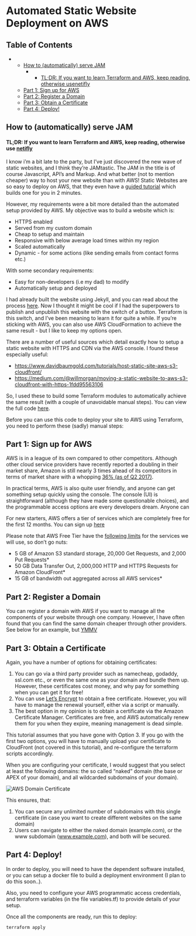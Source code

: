 Automated Static Website Deployment on AWS
==========================================

Table of Contents
-----------------

* * [How to (automatically) serve JAM](https://www.techblog.moebius.space/posts/automated-static-website-deployment-aws/#how-to-automatically-serve-jam)
    * * [TL;DR: If you want to learn Terraform and AWS, keep reading, otherwise use](https://www.techblog.moebius.space/posts/automated-static-website-deployment-aws/#tl-dr-if-you-want-to-learn-terraform-and-aws-keep-reading-otherwise-use-netifly-https-www-netlify-com)[netifly](https://www.netlify.com/)
  * [Part 1: Sign up for AWS](https://www.techblog.moebius.space/posts/automated-static-website-deployment-aws/#part-1-sign-up-for-aws)
  * [Part 2: Register a Domain](https://www.techblog.moebius.space/posts/automated-static-website-deployment-aws/#part-2-register-a-domain)
  * [Part 3: Obtain a Certificate](https://www.techblog.moebius.space/posts/automated-static-website-deployment-aws/#part-3-obtain-a-certificate)
  * [Part 4: Deploy!](https://www.techblog.moebius.space/posts/automated-static-website-deployment-aws/#part-4-deploy)

How to (automatically) serve JAM
--------------------------------

#### TL;DR: If you want to learn Terraform and AWS, keep reading, otherwise use [netifly](https://www.netlify.com/)

I know i’m a bit late to the party, but I’ve just discovered the new wave of static websites, and I think they’re JAMtastic. The JAM in the title is of course Javascript, API’s and Markup. And what better (not to mention cheaper) way to host your new website than with AWS! Static Websites are so easy to deploy on AWS, that they even have a [guided tutorial](https://console.aws.amazon.com/quickstart-website/new) which builds one for you in 2 minutes.

However, my requirements were a bit more detailed than the automated setup provided by AWS. My objective was to build a website which is:

* HTTPS enabled
* Served from my custom domain
* Cheap to setup and maintain
* Responsive with below average load times within my region
* Scaled automatically
* Dynamic - for some actions (like sending emails from contact forms etc.)

With some secondary requirements:

* Easy for non-developers (i.e my dad) to modify
* Automatically setup and deployed

I had already built the website using Jekyll, and you can read about the process [here](). Now I thought it might be cool if I had the superpowers to publish and unpublish this website with the switch of a button. Terraform is this switch, and I’ve been meaning to learn it for quite a while. If you’re sticking with AWS, you can also use AWS CloudFormation to achieve the same result - but I like to keep my options open.

There are a number of useful sources which detail exactly how to setup a static website with HTTPS and CDN via the AWS console. I found these especially useful:

* <https://www.davidbaumgold.com/tutorials/host-static-site-aws-s3-cloudfront/>
* <https://medium.com/@willmorgan/moving-a-static-website-to-aws-s3-cloudfront-with-https-1fdd95563106>

So, I used these to build some Terraform modules to automatically achieve the same result (with a couple of unavoidable manual steps). You can view the full code [here]().

Before you can use this code to deploy your site to AWS using Terraform, you need to perform these (sadly) manual steps:

Part 1: Sign up for AWS
-----------------------

AWS is in a league of its own compared to other competitors. Although other cloud service providers have recently reported a doubling in their market share, Amazon is still nearly 3 times ahead of its competitors in terms of market share with a whopping [36% (as of Q2 2017)](https://awsinsider.net/articles/2017/08/01/aws-market-share-3x-azure.aspx?m=1).

In practical terms, AWS is also quite user friendly, and anyone can get something setup quickly using the console. The console (UI) is straightforward (although they have made some questionable choices), and the programmable access options are every developers dream. Anyone can

For new starters, AWS offers a tier of services which are completely free for the first 12 months. You can sign up [here](https://portal.aws.amazon.com/billing/signup#/start)

Please note that AWS Free Tier have the [following limits](https://aws.amazon.com/free/faqs/) for the services we will use, so don’t go nuts:

* 5 GB of Amazon S3 standard storage, 20,000 Get Requests, and 2,000 Put Requests\*
* 50 GB Data Transfer Out, 2,000,000 HTTP and HTTPS Requests for Amazon CloudFront\*
* 15 GB of bandwidth out aggregated across all AWS services\*

Part 2: Register a Domain
-------------------------

You can register a domain with AWS if you want to manage all the components of your website through one company. However, I have often found that you can find the same domain cheaper through other providers. See below for an example, but [YMMV](https://www.urbandictionary.com/define.php?term=ymmv)

Part 3: Obtain a Certificate
----------------------------

Again, you have a number of options for obtaining certificates:

1. You can go via a third party provider such as namecheap, godaddy, ssl.com etc., or even the same one as your domain and bundle them up. However, these certificates cost money, and why pay for something when you can get it for free!
2. You can use [Let’s Encrypt](https://nparry.com/2015/11/14/letsencrypt-cloudfront-s3.html) to obtain a free certificate. However, you will have to manage the renewal yourself, either via a script or manually.
3. The best option in my opinion is to obtain a certificate via the Amazon Certificate Manager. Certificates are free, and AWS automatically renew them for you when they expire, meaning management is dead simple.

This tutorial assumes that you have gone with Option 3\. If you go with the first two options, you will have to manually upload your certificate to CloudFront (not covered in this tutorial), and re-configure the terraform scripts accordingly.

When you are configuring your certificate, I would suggest that you select at least the following domains: the so called “naked” domain (the base or APEX of your domain), and all wildcarded subdomains of your domain).

![AWS Domain Certificate](https://www.techblog.moebius.space/img/aws-domain-cert2.png#floatleft)

This ensures, that:

1. You can secure any unlimited number of subdomains with this single certificate (in case you want to create different websites on the same domain)
2. Users can navigate to either the naked domain (example.com), or the www subdomain (www.example.com), and both will be secured.

Part 4: Deploy!
---------------

In order to deploy, you will need to have the dependent software installed, or you can setup a docker file to build a deployment environment (I plan to do this soon..).

Also, you need to configure your AWS programmatic access credentials, and terraform variables (in the file variables.tf) to provide details of your setup.

Once all the components are ready, run this to deploy:

```
terraform apply
```
